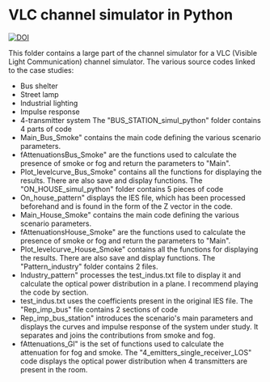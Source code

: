 # VLC channel simulator in Python
[![DOI](https://zenodo.org/badge/667326582.svg)](https://zenodo.org/badge/latestdoi/667326582)

This folder contains a large part of the channel simulator for a VLC (Visible Light Communication) channel simulator.
The various source codes linked to the case studies:
- Bus shelter
- Street lamp
- Industrial lighting
- Impulse response 
- 4-transmitter system
The "BUS_STATION_simul_python" folder contains 4 parts of code 
- Main_Bus_Smoke" contains the main code defining the various scenario parameters.
- fAttenuationsBus_Smoke" are the functions used to calculate the presence of smoke or fog and return the parameters to "Main".
- Plot_levelcurve_Bus_Smoke" contains all the functions for displaying the results. There are also save and display functions. 
The "ON_HOUSE_simul_python" folder contains 5 pieces of code 
- On_house_pattern" displays the IES file, which has been processed beforehand and is found in the form of the Z vector in the code.
- Main_House_Smoke" contains the main code defining the various scenario parameters.
- fAttenuationsHouse_Smoke" are the functions used to calculate the presence of smoke or fog and return the parameters to "Main".
- Plot_levelcurve_House_Smoke" contains all the functions for displaying the results. There are also save and display functions. 
The "Pattern_industry" folder contains 2 files.
- Industry_pattern" processes the test_indus.txt file to display it and calculate the optical power distribution in a plane. I recommend playing the code by section.
- test_indus.txt uses the coefficients present in the original IES file.
The "Rep_imp_bus" file contains 2 sections of code 
- Rep_imp_bus_station" introduces the scenario's main parameters and displays the curves and impulse response of the system under study. It separates and joins the contributions from smoke and fog.
- fAttenuations_Gl" is the set of functions used to calculate the attenuation for fog and smoke. 
The "4_emitters_single_receiver_LOS" code displays the optical power distribution when 4 transmitters are present in the room.
